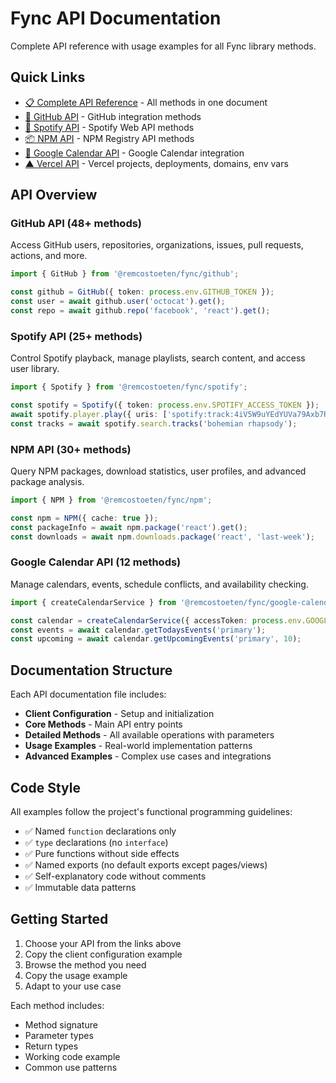 # Fync API Documentation

Complete API reference with usage examples for all Fync library methods.

## Quick Links

- [📋 Complete API Reference](../API_METHODS.md) - All methods in one document
- [🐙 GitHub API](./github-api.md) - GitHub integration methods
- [🎵 Spotify API](./spotify-api.md) - Spotify Web API methods  
- [📦 NPM API](./npm-api.md) - NPM Registry API methods
- [📅 Google Calendar API](./google-calendar-api.md) - Google Calendar integration
- [▲ Vercel API](./vercel-api.md) - Vercel projects, deployments, domains, env vars

## API Overview

### GitHub API (48+ methods)
Access GitHub users, repositories, organizations, issues, pull requests, actions, and more.

```typescript
import { GitHub } from '@remcostoeten/fync/github';

const github = GitHub({ token: process.env.GITHUB_TOKEN });
const user = await github.user('octocat').get();
const repo = await github.repo('facebook', 'react').get();
```

### Spotify API (25+ methods)
Control Spotify playback, manage playlists, search content, and access user library.

```typescript
import { Spotify } from '@remcostoeten/fync/spotify';

const spotify = Spotify({ token: process.env.SPOTIFY_ACCESS_TOKEN });
await spotify.player.play({ uris: ['spotify:track:4iV5W9uYEdYUVa79Axb7Rh'] });
const tracks = await spotify.search.tracks('bohemian rhapsody');
```

### NPM API (30+ methods)
Query NPM packages, download statistics, user profiles, and advanced package analysis.

```typescript
import { NPM } from '@remcostoeten/fync/npm';

const npm = NPM({ cache: true });
const packageInfo = await npm.package('react').get();
const downloads = await npm.downloads.package('react', 'last-week');
```

### Google Calendar API (12 methods)
Manage calendars, events, schedule conflicts, and availability checking.

```typescript
import { createCalendarService } from '@remcostoeten/fync/google-calendar';

const calendar = createCalendarService({ accessToken: process.env.GOOGLE_ACCESS_TOKEN });
const events = await calendar.getTodaysEvents('primary');
const upcoming = await calendar.getUpcomingEvents('primary', 10);
```

## Documentation Structure

Each API documentation file includes:

- **Client Configuration** - Setup and initialization
- **Core Methods** - Main API entry points
- **Detailed Methods** - All available operations with parameters
- **Usage Examples** - Real-world implementation patterns
- **Advanced Examples** - Complex use cases and integrations

## Code Style

All examples follow the project's functional programming guidelines:

- ✅ Named `function` declarations only
- ✅ `type` declarations (no `interface`)
- ✅ Pure functions without side effects
- ✅ Named exports (no default exports except pages/views)
- ✅ Self-explanatory code without comments
- ✅ Immutable data patterns

## Getting Started

1. Choose your API from the links above
2. Copy the client configuration example
3. Browse the method you need
4. Copy the usage example
5. Adapt to your use case

Each method includes:
- Method signature
- Parameter types
- Return types
- Working code example
- Common use patterns

